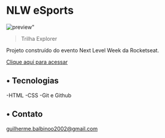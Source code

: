 # NLW eSports

![preview](./.github/preview.png)"

>Trilha Explorer

Projeto construído do evento Next Level Week da Rocketseat.

[Clique aqui para acessar](https://guibalbs.github.io/nlw-esports-explorer/NLW)

## • Tecnologias

-HTML
-CSS
-Git e Github

## • Contato

guilherme.balbinoo2002@gmail.com